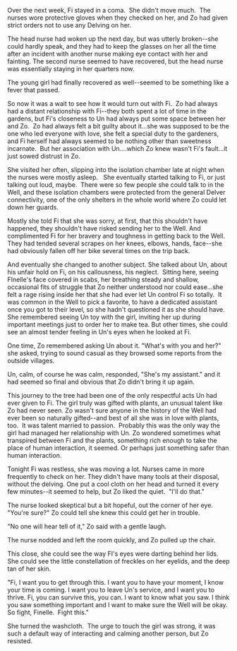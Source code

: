 Over the next week, Fi stayed in a coma.  She didn't move much.  The nurses wore protective gloves when they checked on her, and Zo had given strict orders not to use any Delving on her.  

The head nurse had woken up the next day, but was utterly broken--she could hardly speak, and they had to keep the glasses on her all the time after an incident with another nurse making eye contact with her and fainting. The second nurse seemed to have recovered, but the head nurse was essentially staying in her quarters now.  

The young girl had finally recovered as well--seemed to be something like a fever that passed.  

So now it was a wait to see how it would turn out with Fi.  Zo had always had a distant relationship with Fi--they both spent a lot of time in the gardens, but Fi's closeness to Un had always put some space between her and Zo.  Zo had always felt a bit guilty about it...she was supposed to be the one who led everyone with love, she felt a special duty to the gardeners, and Fi herself had always seemed to be nothing other than sweetness incarnate.  But her association with Un....which Zo knew wasn't Fi's fault...it just sowed distrust in Zo.  

She visited her often, slipping into the isolation chamber late at night when the nurses were mostly asleep.   She eventually started talking to Fi, or just talking out loud, maybe.  There were so few people she could talk to in the Well, and these isolation chambers were protected from the general Delver connectivity, one of the only shelters in the whole world where Zo could let down her guards. 

Mostly she told Fi that she was sorry, at first, that this shouldn't have happened, they shouldn't have risked sending her to the Well. And complimented Fi for her bravery and toughness in getting back to the Well.  They had tended several scrapes on her knees, elbows, hands, face--she had obviously fallen off her bike several times on the trip back.  

And eventually she changed to another subject. She talked about Un, about his unfair hold on Fi, on his callousness, his neglect.  Sitting here, seeing FInelle's face covered in scabs, her breathing steady and shallow, occasional fits of struggle that Zo neither understood nor could ease...she felt a rage rising inside her that she had ever let Un control Fi so totally.  It was common in the Well to pick a favorite, to have a dedicated assistant once you got to their level, so she hadn't questioned it as she should have. She remembered seeing Un toy with the girl, inviting her up during important meetings just to order her to make tea. But other times, she could see an almost tender feeling in Un's eyes when he looked at Fi. 

One time, Zo remembered asking Un about it. "What's with you and her?" she asked, trying to sound casual as they browsed some reports from the outside villages.

Un, calm, of course he was calm, responded, "She's my assistant." and it had seemed so final and obvious that Zo didn't bring it up again. 

This journey to the tree had been one of the only respectful acts Un had ever given to Fi. The girl truly was gifted with plants, an unusual talent like Zo had never seen. Zo wasn't sure anyone in the history of the Well had ever been so naturally gifted--and best of all she was in love with plants, too.  It was talent married to passion.  Probably this was the only way the girl had managed her relationship with Un. Zo wondered sometimes what transpired between Fi and the plants, something rich enough to take the place of human interaction, it seemed. Or perhaps just something safer than human interaction. 

Tonight Fi was restless, she was moving a lot. Nurses came in more frequently to check on her. They didn't have many tools at their disposal, without the delving. One put a cool cloth on her head and turned it every few minutes--it seemed to help, but Zo liked the quiet.  "I'll do that." 

The nurse looked skeptical but a bit hopeful, out the corner of her eye. "You're sure?" Zo could tell she knew this could get her in trouble.

"No one will hear tell of it," Zo said with a gentle laugh. 

The nurse nodded and left the room quickly, and Zo pulled up the chair. 

This close, she could see the way FI's eyes were darting behind her lids.  She could see the little constellation of freckles on her eyelids, and the deep tan of her skin. 

"Fi, I want you to get through this. I want you to have your moment, I know your time is coming. I want you to leave Un's service, and I want you to thrive. Fi, you can survive this, you can. I want to know what you saw. I think you saw something important and I want to make sure the Well will be okay. So fight, Finelle.  Fight this." 

She turned the washcloth.  The urge to touch the girl was strong, it was such a default way of interacting and calming another person, but Zo resisted.  